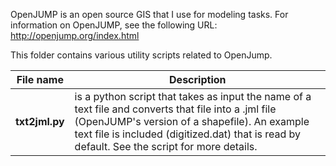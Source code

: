 OpenJUMP is an open source GIS that I use for modeling tasks. For information on OpenJUMP, see the following URL:
http://openjump.org/index.html

This folder contains various utility scripts related to OpenJump.

File name         | Description
------------------|-----------------------------------------------------------
__txt2jml.py__ | is a python script that takes as input the name of a text file and converts that file into a .jml file (OpenJUMP's version of a shapefile). An example text file is included (digitized.dat) that is read by default. See the script for more details.

